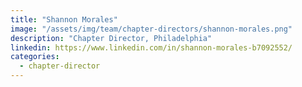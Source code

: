 ```yaml
---
title: "Shannon Morales"
image: "/assets/img/team/chapter-directors/shannon-morales.png"
description: "Chapter Director, Philadelphia"
linkedin: https://www.linkedin.com/in/shannon-morales-b7092552/
categories:
  - chapter-director
---
```

